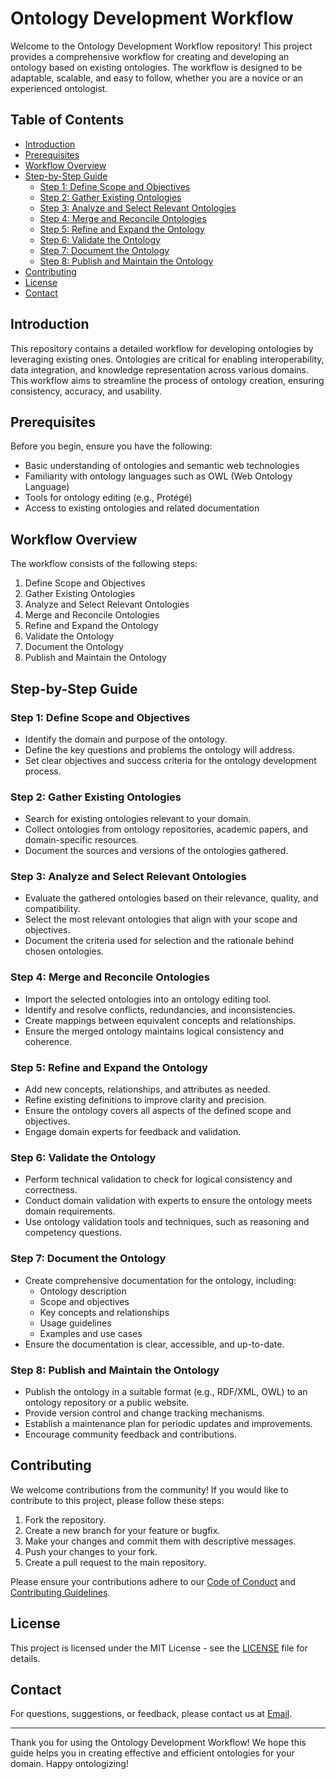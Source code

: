 # Ontology Development Workflow

Welcome to the Ontology Development Workflow repository! This project provides a comprehensive workflow for creating and developing an ontology based on existing ontologies. The workflow is designed to be adaptable, scalable, and easy to follow, whether you are a novice or an experienced ontologist.

## Table of Contents

- [Introduction](#introduction)
- [Prerequisites](#prerequisites)
- [Workflow Overview](#workflow-overview)
- [Step-by-Step Guide](#step-by-step-guide)
  - [Step 1: Define Scope and Objectives](#step-1-define-scope-and-objectives)
  - [Step 2: Gather Existing Ontologies](#step-2-gather-existing-ontologies)
  - [Step 3: Analyze and Select Relevant Ontologies](#step-3-analyze-and-select-relevant-ontologies)
  - [Step 4: Merge and Reconcile Ontologies](#step-4-merge-and-reconcile-ontologies)
  - [Step 5: Refine and Expand the Ontology](#step-5-refine-and-expand-the-ontology)
  - [Step 6: Validate the Ontology](#step-6-validate-the-ontology)
  - [Step 7: Document the Ontology](#step-7-document-the-ontology)
  - [Step 8: Publish and Maintain the Ontology](#step-8-publish-and-maintain-the-ontology)
- [Contributing](#contributing)
- [License](#license)
- [Contact](#contact)

## Introduction

This repository contains a detailed workflow for developing ontologies by leveraging existing ones. Ontologies are critical for enabling interoperability, data integration, and knowledge representation across various domains. This workflow aims to streamline the process of ontology creation, ensuring consistency, accuracy, and usability.

## Prerequisites

Before you begin, ensure you have the following:

- Basic understanding of ontologies and semantic web technologies
- Familiarity with ontology languages such as OWL (Web Ontology Language)
- Tools for ontology editing (e.g., Protégé)
- Access to existing ontologies and related documentation

## Workflow Overview

The workflow consists of the following steps:

1. Define Scope and Objectives
2. Gather Existing Ontologies
3. Analyze and Select Relevant Ontologies
4. Merge and Reconcile Ontologies
5. Refine and Expand the Ontology
6. Validate the Ontology
7. Document the Ontology
8. Publish and Maintain the Ontology

## Step-by-Step Guide

### Step 1: Define Scope and Objectives

- Identify the domain and purpose of the ontology.
- Define the key questions and problems the ontology will address.
- Set clear objectives and success criteria for the ontology development process.

### Step 2: Gather Existing Ontologies

- Search for existing ontologies relevant to your domain.
- Collect ontologies from ontology repositories, academic papers, and domain-specific resources.
- Document the sources and versions of the ontologies gathered.

### Step 3: Analyze and Select Relevant Ontologies

- Evaluate the gathered ontologies based on their relevance, quality, and compatibility.
- Select the most relevant ontologies that align with your scope and objectives.
- Document the criteria used for selection and the rationale behind chosen ontologies.

### Step 4: Merge and Reconcile Ontologies

- Import the selected ontologies into an ontology editing tool.
- Identify and resolve conflicts, redundancies, and inconsistencies.
- Create mappings between equivalent concepts and relationships.
- Ensure the merged ontology maintains logical consistency and coherence.

### Step 5: Refine and Expand the Ontology

- Add new concepts, relationships, and attributes as needed.
- Refine existing definitions to improve clarity and precision.
- Ensure the ontology covers all aspects of the defined scope and objectives.
- Engage domain experts for feedback and validation.

### Step 6: Validate the Ontology

- Perform technical validation to check for logical consistency and correctness.
- Conduct domain validation with experts to ensure the ontology meets domain requirements.
- Use ontology validation tools and techniques, such as reasoning and competency questions.

### Step 7: Document the Ontology

- Create comprehensive documentation for the ontology, including:
  - Ontology description
  - Scope and objectives
  - Key concepts and relationships
  - Usage guidelines
  - Examples and use cases
- Ensure the documentation is clear, accessible, and up-to-date.

### Step 8: Publish and Maintain the Ontology

- Publish the ontology in a suitable format (e.g., RDF/XML, OWL) to an ontology repository or a public website.
- Provide version control and change tracking mechanisms.
- Establish a maintenance plan for periodic updates and improvements.
- Encourage community feedback and contributions.

## Contributing

We welcome contributions from the community! If you would like to contribute to this project, please follow these steps:

1. Fork the repository.
2. Create a new branch for your feature or bugfix.
3. Make your changes and commit them with descriptive messages.
4. Push your changes to your fork.
5. Create a pull request to the main repository.

Please ensure your contributions adhere to our [Code of Conduct](CODE_OF_CONDUCT.md) and [Contributing Guidelines](CONTRIBUTING.md).

## License

This project is licensed under the MIT License - see the [LICENSE](LICENSE) file for details.

## Contact

For questions, suggestions, or feedback, please contact us at [Email](mailto:amirhossein.bayani@gmail.com).

---

Thank you for using the Ontology Development Workflow! We hope this guide helps you in creating effective and efficient ontologies for your domain. Happy ontologizing!